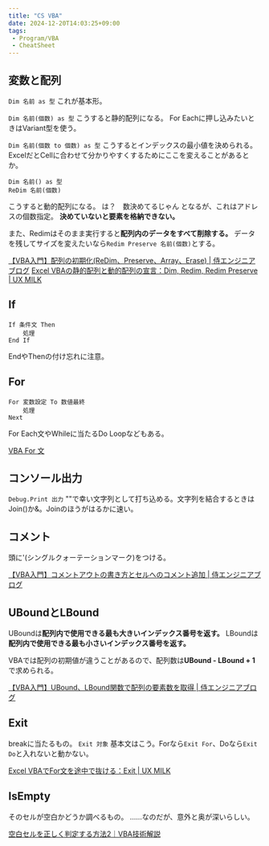 ```yaml
---
title: "CS VBA"
date: 2024-12-20T14:03:25+09:00
tags:
 - Program/VBA
 - CheatSheet
---
```


## 変数と配列
`Dim 名前 as 型`
これが基本形。

`Dim 名前(個数) as 型`
こうすると静的配列になる。
For Eachに押し込みたいときはVariant型を使う。

`Dim 名前(個数 to 個数) as 型` 
こうするとインデックスの最小値を決められる。
ExcelだとCellに合わせて分かりやすくするためにここを変えることがあるとか。

```
Dim 名前() as 型
ReDim 名前(個数)
```
こうすると動的配列になる。
は？　数決めてるじゃん となるが、これはアドレスの個数指定。
**決めていないと要素を格納できない。**

また、Redimはそのまま実行すると**配列内のデータをすべて削除する。** データを残してサイズを変えたいなら`Redim Preserve 名前(個数)`とする。

[【VBA入門】配列の初期化(ReDim、Preserve、Array、Erase) \| 侍エンジニアブログ](https://www.sejuku.net/blog/29274)
[Excel VBAの静的配列と動的配列の宣言：Dim, Redim, Redim Preserve \| UX MILK](https://uxmilk.jp/48990)

## If
```VB
If 条件文 Then
	処理
End If
```
EndやThenの付け忘れに注意。

## For
```VB
For 変数設定 To 数値最終
	処理
Next
```

For Each文やWhileに当たるDo Loopなどもある。

[VBA For 文](https://www.tipsfound.com/vba/03002)


## コンソール出力
`Debug.Print 出力`
""で幸い文字列として打ち込める。文字列を結合するときはJoin()か&。Joinのほうがはるかに速い。

## コメント
頭に'(シングルクォーテーションマーク)をつける。

[【VBA入門】コメントアウトの書き方とセルへのコメント追加 \| 侍エンジニアブログ](https://www.sejuku.net/blog/33307)

## UBoundとLBound
UBoundは**配列内で使用できる最も大きいインデックス番号を返す。**
LBoundは**配列内で使用できる最も小さいインデックス番号を返す。**

VBAでは配列の初期値が違うことがあるので、配列数は**UBound - LBound + 1**で求められる。

[【VBA入門】UBound、LBound関数で配列の要素数を取得 \| 侍エンジニアブログ](https://www.sejuku.net/blog/29317)

## Exit
breakに当たるもの。
`Exit 対象`
基本文はこう。Forなら`Exit For`、Doなら`Exit Do`と入れないと動かない。

[Excel VBAでFor文を途中で抜ける：Exit \| UX MILK](https://uxmilk.jp/48591)

## IsEmpty
そのセルが空白かどうか調べるもの。
……なのだが、意外と奥が深いらしい。

[空白セルを正しく判定する方法2｜VBA技術解説](https://excel-ubara.com/excelvba4/EXCEL276.html)